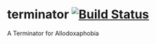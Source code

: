 # terminator [![Build Status](https://travis-ci.org/lsyiverson/terminator.svg?branch=master)](https://travis-ci.org/lsyiverson/terminator)
A Terminator for Allodoxaphobia
